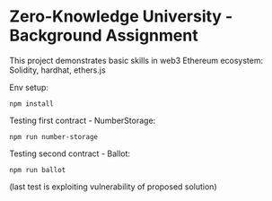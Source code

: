# Zero-Knowledge University - Background Assignment

This project demonstrates basic skills in web3 Ethereum ecosystem: Solidity, hardhat, ethers.js

Env setup:

```shell
npm install
```

Testing first contract - NumberStorage:

```shell
npm run number-storage
```

Testing second contract - Ballot:
```shell
npm run ballot
```
(last test is exploiting vulnerability of proposed solution)